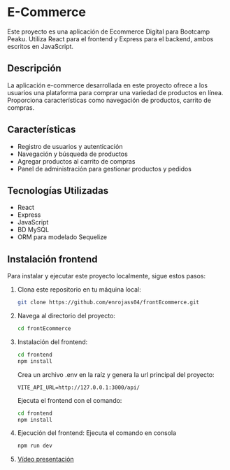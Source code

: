 # E-Commerce 

Este proyecto es una aplicación de Ecommerce Digital para Bootcamp Peaku. Utiliza React para el frontend y Express para el backend, ambos escritos en JavaScript.

## Descripción

La aplicación e-commerce desarrollada en este proyecto ofrece a los usuarios una plataforma para comprar una variedad de productos en línea. Proporciona características como navegación de productos, carrito de compras.

## Características

- Registro de usuarios y autenticación
- Navegación y búsqueda de productos
- Agregar productos al carrito de compras
- Panel de administración para gestionar productos y pedidos

## Tecnologías Utilizadas

- React
- Express
- JavaScript
- BD MySQL
- ORM para modelado Sequelize

## Instalación frontend

Para instalar y ejecutar este proyecto localmente, sigue estos pasos:

1. Clona este repositorio en tu máquina local:

   ```bash
   git clone https://github.com/enrojass04/frontEcommerce.git

2. Navega al directorio del proyecto:
    ```bash
    cd frontEcommerce

    ```

3. Instalación del frontend:
    ```bash
    cd frontend
    npm install
    ```
    Crea un archivo .env en la raíz y genera la url principal del proyecto:
    ```
    VITE_API_URL=http://127.0.0.1:3000/api/
    ```
    Ejecuta el frontend con el comando:
    ```bash
    cd frontend
    npm install
    ```

4. Ejecución del frontend:
    Ejecuta el comando en consola
    ```bash
   npm run dev
    ```

5. [Vídeo presentación](https://youtu.be/_7DyT_CKbMo)


